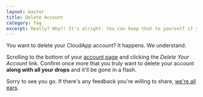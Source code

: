 ```yaml
---
layout: master
title: Delete Account
category: faq
excerpt: Really? Why?! It's alright. You can keep that to yourself if you like.
---
```


You want to delete your CloudApp account? It happens. We understand.

Scrolling to the bottom of your [account page][account] and clicking the _Delete
Your Account_ link. Confirm once more that you truly want to delete your account
**along with all your drops** and it'll be gone in a flash.


Sorry to see you go. If there's any feedback you're willing to share,
[we're all ears][email].

[account]: http://my.cl.ly/account
[email]:   mailto:support@getcloudapp.com
